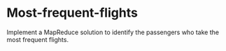 # Most-frequent-flights
Implement a MapReduce solution to identify the passengers who take the most frequent flights.
